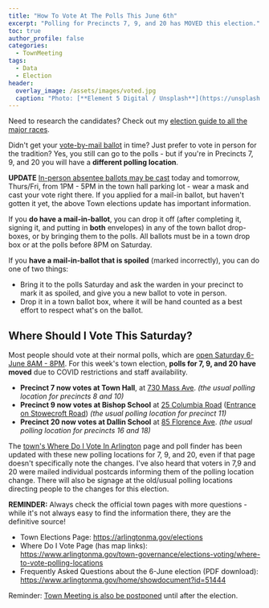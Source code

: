 ```yaml
---
title: "How To Vote At The Polls This June 6th"
excerpt: "Polling for Precincts 7, 9, and 20 has MOVED this election."
toc: true
author_profile: false
categories:
  - TownMeeting
tags:
  - Data
  - Election
header:
  overlay_image: /assets/images/voted.jpg
  caption: "Photo: [**Element 5 Digital / Unsplash**](https://unsplash.com/@element5digital)"
---
```


Need to research the candidates? Check out my [election guide to all the major races](https://menotomymatters.com/townhall/election-guide-2020/).

Didn't get your [vote-by-mail ballot](/townmeeting/vote-by-mail-2020/) in time?  Just prefer to vote in person for the tradition?  Yes, you still can go to the polls - but if you're in Precincts 7, 9, and 20 you will have a **different polling location**. 

**UPDATE** [In-person absentee ballots may be cast](https://www.arlingtonma.gov/Home/Components/News/News/10198/) today and tomorrow, Thurs/Fri, from 1PM - 5PM in the town hall parking lot - wear a mask and cast your vote right there.  If you applied for a mail-in ballot, but haven't gotten it yet, the above Town elections update has important information.

If you **do have a mail-in-ballot**, you can drop it off (after completing it, signing it, and putting in **both** envelopes) in any of the town ballot drop-boxes, or by bringing them to the polls.  All ballots must be in a town drop box or at the polls before 8PM on Saturday.

If you **have a mail-in-ballot that is spoiled** (marked incorrectly), you can do one of two things: 
- Bring it to the polls Saturday and ask the warden in your precinct to mark it as spoiled, and give you a new ballot to vote in person.
- Drop it in a town ballot box, where it will be hand counted as a best effort to respect what's on the ballot.

## Where Should I Vote This Saturday?

Most people should vote at their normal polls, which are [open Saturday 6-June 8AM - 8PM](https://www.arlingtonma.gov/Home/Components/News/News/10198/).  For this week's town election, **polls for 7, 9, and 20 have moved** due to COVID restrictions and staff availability.  

- **Precinct 7 now votes at Town Hall**, at [730 Mass Ave](https://www.google.com/maps/place/Robbins+Memorial+Town+Hall/@42.4158888,-71.1585642,17z/data=!3m1!4b1!4m5!3m4!1s0x89e376501bc60af3:0xb40dbfbab152d8b1!8m2!3d42.4158849!4d-71.1563702). _(the usual polling location for precincts 8 and 10)_
- **Precinct 9 now votes at Bishop School** at [25 Columbia Road](https://www.google.com/maps/place/Bishop+Elementary+School/@42.4243549,-71.156994,17z/data=!3m1!4b1!4m5!3m4!1s0x89e3765d13eb17a9:0x1f86759a872c7dc5!8m2!3d42.424351!4d-71.1548) ([Entrance on Stowecroft Road](https://www.google.com/maps/@42.4240194,-71.1540615,3a,75y,287.86h,81.01t/data=!3m7!1e1!3m5!1s9hPDz4F9HLgczHsK11Q8MQ!2e0!6s%2F%2Fgeo1.ggpht.com%2Fcbk%3Fpanoid%3D9hPDz4F9HLgczHsK11Q8MQ%26output%3Dthumbnail%26cb_client%3Dmaps_sv.tactile.gps%26thumb%3D2%26w%3D203%26h%3D100%26yaw%3D54.651413%26pitch%3D0%26thumbfov%3D100!7i13312!8i6656)) _(the usual polling location for precinct 11)_
- **Precinct 20 now votes at Dallin School** at [85 Florence Ave](https://www.google.com/maps/place/Dallin+Elementary+School/@42.4177139,-71.190053,17z/data=!3m1!4b1!4m5!3m4!1s0x89e3762967f7c901:0x7a443b3a76b10ccc!8m2!3d42.41771!4d-71.187859). _(the usual polling location for precincts 16 and 18)_

The [town's Where Do I Vote In Arlington](https://www.arlingtonma.gov/town-governance/elections-voting/where-to-vote-polling-locations) page and poll finder has been updated with these new polling locations for 7, 9, and 20, even if that page doesn't specifically note the changes.  I've also heard that voters in 7,9 and 20 were mailed individual postcards informing them of the polling location change.  There will also be signage at the old/usual polling locations directing people to the changes for this election.

**REMINDER:** Always check the official town pages with more questions - while it's not always easy to find the information there, they are the definitive source!

- Town Elections Page: https://arlingtonma.gov/elections
- Where Do I Vote Page (has map links): https://www.arlingtonma.gov/town-governance/elections-voting/where-to-vote-polling-locations
- Frequently Asked Questions about the 6-June election (PDF download): https://www.arlingtonma.gov/home/showdocument?id=51444 

Reminder: [Town Meeting is also be postponed](/townmeeting/town-meeting-during-covid/) until after the election.
